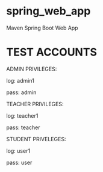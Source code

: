 # spring_web_app
Maven Spring Boot Web App

# TEST ACCOUNTS

ADMIN PRIVILEGES:

log: admin1

pass: admin

TEACHER PRIVILEGES:

log: teacher1

pass: teacher

STUDENT PRIVELEGES:

log: user1

pass: user
